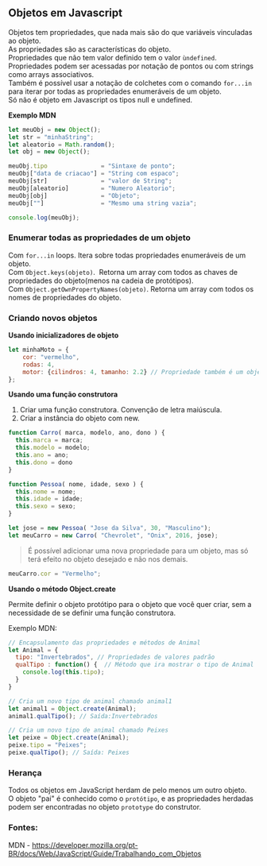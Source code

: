 ## Objetos em Javascript

Objetos tem propriedades, que nada mais são do que variáveis vinculadas ao objeto.  
As propriedades são as características do objeto.  
Propriedades que não tem valor definido tem o valor `ùndefined`.  
Propriedades podem ser acessadas por notação de pontos ou com strings como arrays associativos.  
Também é possível usar a notação de colchetes com o comando `for...in` para iterar por todas as propriedades enumeráveis de um objeto.  
Só não é objeto em Javascript os tipos null e undefined.  


**Exemplo MDN**

```js
let meuObj = new Object();
let str = "minhaString";
let aleatorio = Math.random();
let obj = new Object();

meuObj.tipo               = "Sintaxe de ponto";
meuObj["data de criacao"] = "String com espaco";
meuObj[str]               = "valor de String";
meuObj[aleatorio]         = "Numero Aleatorio";
meuObj[obj]               = "Objeto";
meuObj[""]                = "Mesmo uma string vazia";

console.log(meuObj);
```

### Enumerar todas as propriedades de um objeto

Com `for...in` loops.  Itera sobre todas propriedades enumeráveis de um objeto.  
Com `Object.keys(objeto)`.  Retorna um array com todos as chaves de propriedades do objeto(menos na cadeia de protótipos).  
Com `Object.getOwnPropertyNames(objeto)`.  Retorna um array com todos os nomes de propriedades do objeto.  

### Criando novos objetos

**Usando inicializadores de objeto**

```js
let minhaMoto = {
    cor: "vermelho", 
    rodas: 4, 
    motor: {cilindros: 4, tamanho: 2.2} // Propriedade também é um objeto.
};
```

**Usando uma função construtora**

1. Criar uma função construtora. Convenção de letra maiúscula.  
2. Criar a instância do objeto com new.  

```js
function Carro( marca, modelo, ano, dono ) {
  this.marca = marca;
  this.modelo = modelo;
  this.ano = ano;
  this.dono = dono
}

function Pessoa( nome, idade, sexo ) {
  this.nome = nome;
  this.idade = idade;
  this.sexo = sexo;
}
```
```js
let jose = new Pessoa( "Jose da Silva", 30, "Masculino");
let meuCarro = new Carro( "Chevrolet", "Onix", 2016, jose);
```
> É possível adicionar uma nova propriedade para um objeto, mas só terá efeito no objeto desejado e não nos demais.

```js
meuCarro.cor = "Vermelho";
```

**Usando o método Object.create**

Permite definir o objeto protótipo para o objeto que você quer criar, sem a necessidade de se definir uma função construtora.

Exemplo MDN:

```js
// Encapsulamento das propriedades e métodos de Animal
let Animal = {
  tipo: "Invertebrados", // Propriedades de valores padrão
  qualTipo : function() {  // Método que ira mostrar o tipo de Animal
    console.log(this.tipo);
  }
}

// Cria um novo tipo de animal chamado animal1
let animal1 = Object.create(Animal);
animal1.qualTipo(); // Saída:Invertebrados

// Cria um novo tipo de animal chamado Peixes
let peixe = Object.create(Animal);
peixe.tipo = "Peixes";
peixe.qualTipo(); // Saída: Peixes
```

### Herança

Todos os objetos em JavaScript herdam de pelo menos um outro objeto.  
O objeto "pai" é conhecido como o `protótipo`, e as propriedades herdadas podem ser encontradas no objeto `prototype` do construtor.  



### Fontes:

MDN - https://developer.mozilla.org/pt-BR/docs/Web/JavaScript/Guide/Trabalhando_com_Objetos
